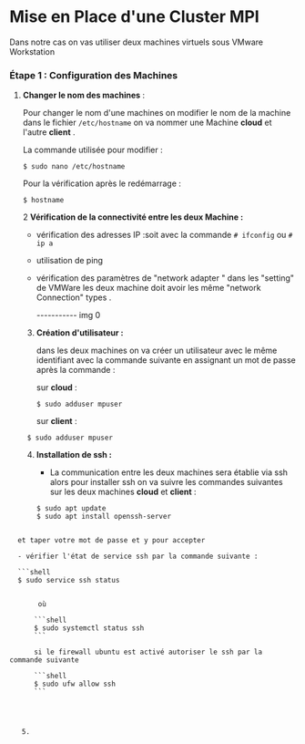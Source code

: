 # Mise en Place d'une Cluster MPI

Dans notre cas on vas utiliser deux machines virtuels  sous VMware Workstation 



### Étape 1 : Configuration des Machines 

1. **Changer le nom des machines**  :

   Pour changer le nom d'une machines on modifier le nom de la machine dans le fichier `/etc/hostname` on va nommer une Machine **cloud** et l'autre **client** .

   La commande utilisée pour modifier  :

    ``` shell
    $ sudo nano /etc/hostname 
    ```

   Pour la vérification après le redémarrage :

   ``` shell
   $ hostname
   ```

   2 **Vérification de la connectivité entre les deux Machine :**

   - vérification des adresses IP :soit avec la commande `# ifconfig` ou `# ip a`

   - utilisation de ping 

   - vérification des paramètres de "network adapter " dans les "setting" de VMWare les deux machine doit avoir les même "network Connection" types .

     ----------- img 0

   3. **Création d'utilisateur :**

      dans les deux machines on va créer un utilisateur avec le même identifiant  avec la commande suivante en assignant un mot de passe après la commande :

      sur  **cloud** :
   
      ``` shell
      $ sudo adduser mpuser
      ```
      
      
      sur **client** :
     ``` shell
      $ sudo adduser mpuser
     ```
 
   4. **Installation de ssh :**

      - La communication entre les deux machines sera établie via ssh alors pour installer ssh on va suivre les commandes suivantes sur les deux machines **cloud** et **client** :
   
      ```shell
      $ sudo apt update
      $ sudo apt install openssh-server
  ```
```

      et taper votre mot de passe et y pour accepter 
    
      - vérifier l'état de service ssh par la commande suivante :
    
      ```shell
      $ sudo service ssh status
```

      ​	où 
    
      ```shell
      $ sudo systemctl status ssh
      ```
    
      si le firewall ubuntu est activé autoriser le ssh par la commande suivante 
    
      ```shell
      $ sudo ufw allow ssh
      ```


​      

   5. 

      

